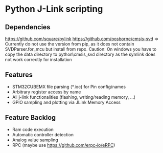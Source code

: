 # Python J-Link scripting

## Dependencies
https://github.com/square/pylink
https://github.com/posborne/cmsis-svd 
=> Currently do not use the version from pip, as it does not contain SVDParser.for_mcu but install from repo. Caution: On windows you have to copy the data directory to python\cmsis_svd directory as the symlink does not work correctly for installation

## Features
* STM32CUBEMX file parsing (\*.ioc) for Pin config/names
* Arbitrary register access by name
* All j-link functionalities (flashing, writing/reading memory, ...)
* GPIO sampling and plotting via JLink Memory Access

## Feature Backlog
* Ram code execution
* Automatic controller detection
* Analog value sampling
* RPC (maybe use https://github.com/erpc-io/eRPC)
